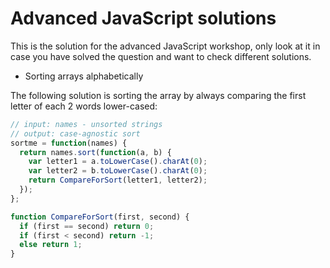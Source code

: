 # Advanced JavaScript solutions

This is the solution for the advanced JavaScript workshop, only look at it in case you have solved the question and want to check different solutions.

- Sorting arrays alphabetically

The following solution is sorting the array by always comparing the first letter of each 2 words lower-cased:

```js
// input: names - unsorted strings
// output: case-agnostic sort
sortme = function(names) {
  return names.sort(function(a, b) {
    var letter1 = a.toLowerCase().charAt(0);
    var letter2 = b.toLowerCase().charAt(0);
    return CompareForSort(letter1, letter2);
  });
};

function CompareForSort(first, second) {
  if (first == second) return 0;
  if (first < second) return -1;
  else return 1;
}
```
